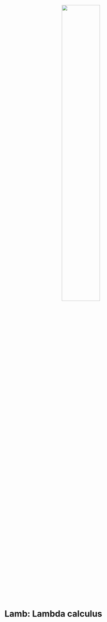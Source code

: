 <div align=center>
<img width=50% src='https://external-content.duckduckgo.com/iu/?u=https%3A%2F%2F2.bp.blogspot.com%2F-MPdXQeVq9Gg%2FV09grhzFJjI%2FAAAAAAAAcBI%2FiWqkcyZ8ybwngf5rtKJN55hQHbPo9yKJwCLcB%2Fs1600%2Fbig-horn-sheep-illustration-digital.jpg&f=1&nofb=1'></img>
</div>

# Lamb: Lambda calculus 
